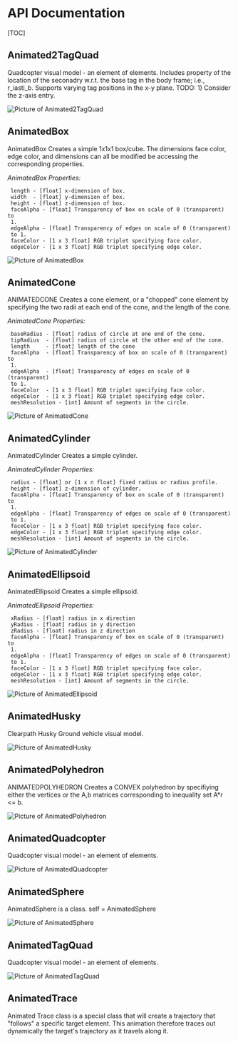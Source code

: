 # API Documentation 
 [TOC] 
## Animated2TagQuad
  Quadcopter visual model - an element of elements.
  Includes property of the  location of the seconadry w.r.t. the base 
    tag in the body frame; i.e., r_iasti_b.
  Supports varying tag positions in the x-y plane. 
  TODO: 1) Consider the z-axis entry.

    
![Picture of Animated2TagQuad](./doc/Animated2TagQuad.png)
## AnimatedBox
  AnimatedBox Creates a simple 1x1x1 box/cube.
  The dimensions face color, edge color, and dimensions can all be modified be
  accessing the corresponding properties.
 
  *AnimatedBox Properties:*
 
     length - [float] x-dimension of box. 
     width  - [float] y-dimension of box. 
     height - [float] z-dimension of box. 
     faceAlpha - [float] Transparency of box on scale of 0 (transparent) to
     1. 
     edgeAlpha - [float] Transparency of edges on scale of 0 (transparent)
     to 1. 
     faceColor - [1 x 3 float] RGB triplet specifying face color. 
     edgeColor - [1 x 3 float] RGB triplet specifying edge color.

    
![Picture of AnimatedBox](./doc/AnimatedBox.png)
## AnimatedCone
 ANIMATEDCONE Creates a cone element, or a "chopped" cone element by
  specifying the two radii at each end of the cone, and the length of
  the cone. 
 
  *AnimatedCone Properties:*
 
     baseRadius - [float] radius of circle at one end of the cone.
     tipRadius  - [float] radius of circle at the other end of the cone.
     length     - [float] length of the cone
     faceAlpha  - [float] Transparency of box on scale of 0 (transparent) to
     1. 
     edgeAlpha  - [float] Transparency of edges on scale of 0 (transparent)
     to 1. 
     faceColor  - [1 x 3 float] RGB triplet specifying face color. 
     edgeColor  - [1 x 3 float] RGB triplet specifying edge color. 
     meshResolution - [int] Amount of segments in the circle.

    
![Picture of AnimatedCone](./doc/AnimatedCone.png)
## AnimatedCylinder
  AnimatedCylinder Creates a simple cylinder.
 
  *AnimatedCylinder Properties:*
 
     radius - [float] or [1 x n float] fixed radius or radius profile. 
     height - [float] z-dimension of cylinder. 
     faceAlpha - [float] Transparency of box on scale of 0 (transparent) to
     1. 
     edgeAlpha - [float] Transparency of edges on scale of 0 (transparent)
     to 1. 
     faceColor - [1 x 3 float] RGB triplet specifying face color. 
     edgeColor - [1 x 3 float] RGB triplet specifying edge color. 
     meshResolution - [int] Amount of segments in the circle.

    
![Picture of AnimatedCylinder](./doc/AnimatedCylinder.png)
## AnimatedEllipsoid
  AnimatedEllipsoid Creates a simple ellipsoid.
 
  *AnimatedEllipsoid Properties:*
 
     xRadius - [float] radius in x direction
     yRadius - [float] radius in y direction
     zRadius - [float] radius in z direction
     faceAlpha - [float] Transparency of box on scale of 0 (transparent) to
     1. 
     edgeAlpha - [float] Transparency of edges on scale of 0 (transparent)
     to 1. 
     faceColor - [1 x 3 float] RGB triplet specifying face color. 
     edgeColor - [1 x 3 float] RGB triplet specifying edge color. 
     meshResolution - [int] Amount of segments in the circle.

    
![Picture of AnimatedEllipsoid](./doc/AnimatedEllipsoid.png)
## AnimatedHusky
  Clearpath Husky Ground vehicle visual model.

    
![Picture of AnimatedHusky](./doc/AnimatedHusky.png)
## AnimatedPolyhedron
 ANIMATEDPOLYHEDRON  Creates a CONVEX polyhedron by specifiying either the
 vertices or the A,b matrices corresponding to inequality set A*r <= b.

    
![Picture of AnimatedPolyhedron](./doc/AnimatedPolyhedron.png)
## AnimatedQuadcopter
  Quadcopter visual model - an element of elements.

    
![Picture of AnimatedQuadcopter](./doc/AnimatedQuadcopter.png)
## AnimatedSphere
AnimatedSphere is a class.
    self = AnimatedSphere

    
![Picture of AnimatedSphere](./doc/AnimatedSphere.png)
## AnimatedTagQuad
  Quadcopter visual model - an element of elements.

    
![Picture of AnimatedTagQuad](./doc/AnimatedTagQuad.png)
## AnimatedTrace
  Animated Trace class is a special class that will create a trajectory
  that "follows" a specific target element. This animation therefore
  traces out dynamically the target's trajectory as it travels along
  it.

    
